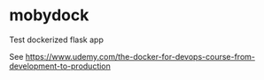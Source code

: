 # mobydock
Test dockerized flask app

See https://www.udemy.com/the-docker-for-devops-course-from-development-to-production
